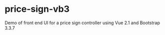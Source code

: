 # price-sign-vb3
Demo of front end UI for a price sign controller using Vue 2.1 and Bootstrap 3.3.7
